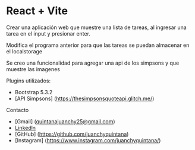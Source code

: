 # React + Vite

Crear una aplicación web que  muestre una lista de tareas, al ingresar una tarea en el input y presionar enter.

Modifica el programa anterior para que las tareas se puedan almacenar en el localstorage

Se creo una funcionalidad para agregar una api de los simpsons y que muestre las imagenes

Plugins utilizados:
- Bootstrap 5.3.2
- [API Simpsons] (https://thesimpsonsquoteapi.glitch.me/)

Contacto
- [Gmail] (quintanajuanchy25@gmail.com)
- [Linkedln](https://www.linkedin.com/in/juan-diego-quintana-b5a186211/)
- [GitHub] (https://github.com/juanchyquintana)
- [Instagram] (https://www.instagram.com/juanchyquintana/)


